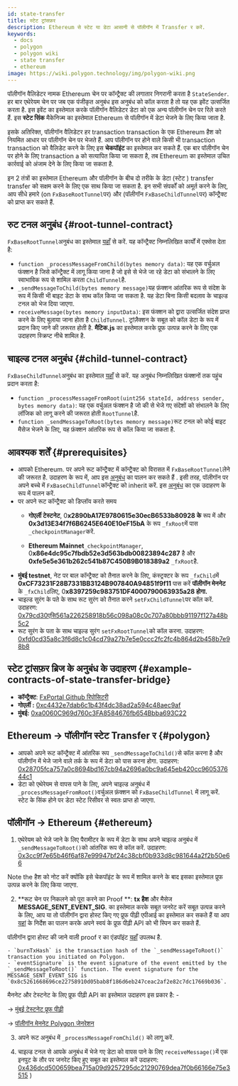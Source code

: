 ```yaml
---
id: state-transfer
title: स्टेट ट्रांसफ़र
description: Ethereum से स्टेट या डेटा आसानी से पॉलीगॉन में Transfer र करें.
keywords:
  - docs
  - polygon
  - polygon wiki
  - state transfer
  - ethereum
image: https://wiki.polygon.technology/img/polygon-wiki.png
---
```


पॉलीगॉन वैलिडेटर नामक Ethereum चेन पर कॉन्ट्रैक्ट की लगातार निगरानी करता है `StateSender`. हर बार एथेरेयम चेन पर जब एक पंजीकृत अनुबंध इस अनुबंध को कॉल करता है तो यह एक इवेंट उत्सर्जित करता है. इस इवेंट का इस्तेमाल करके पॉलीगॉन वैलिडेटर डेटा को एक अन्य पॉलीगॉन चेन पर रिले करते हैं. इस **स्टेट सिंक** मैकेनिज्म का इस्तेमाल Ethereum से पॉलीगॉन में डेटा भेजने के लिए किया जाता है.

इसके अतिरिक्त, पॉलीगॉन वैलिडेटर हर transaction transaction के एक Ethereum हैश को नियमित आधार पर पॉलीगॉन चेन पर भेजते हैं. आप पॉलीगॉन पर होने वाले किसी भी transaction transaction को वैलिडेट करने के लिए इस **चेकपॉइंट** का इस्तेमाल कर सकते हैं. एक बार पॉलीगॉन चेन पर होने के लिए transaction a को सत्यापित किया जा सकता है, तब Ethereum का इस्तेमाल उचित कार्रवाई को अंजाम देने के लिए किया जा सकता है.

इन 2 तंत्रों का इस्तेमाल Ethereum और पॉलीगॉन के बीच दो तरीके के डेटा (स्टेट ) transfer transfer को सक्षम करने के लिए एक साथ किया जा सकता है. इन सभी संपर्कों को अमूर्त करने के लिए, आप सीधे हमारे (on `FxBaseRootTunnel`पर) और (पॉलीगॉन `FxBaseChildTunnel`पर) कॉन्ट्रैक्ट को प्राप्त कर सकते हैं.

## रुट टनल अनुबंध {#root-tunnel-contract}

`FxBaseRootTunnel`अनुबंध का इस्तेमाल [यहाँ](https://github.com/jdkanani/fx-portal/blob/main/contracts/tunnel/FxBaseRootTunnel.sol) से करें. यह कॉन्ट्रैक्ट निम्नलिखित कार्यों में एक्सेस देता है:

- `function _processMessageFromChild(bytes memory data)`: यह एक वर्चुअल फंक्शन है जिसे कॉन्ट्रैक्ट में लागू किया जाना है जो इसे से भेजे जा रहे डेटा को संभालने के लिए स्वाभाविक रूप से शामिल करता `ChildTunnel`है.
- `_sendMessageToChild(bytes memory message)`यह फ़ंक्शन आंतरिक रूप से संदेश के रूप में किसी भी बाइट डेटा के साथ कॉल किया जा सकता है. यह डेटा बिना किसी बदलाव के चाइल्ड टनल को भेज दिया जाएगा.
- `receiveMessage(bytes memory inputData)`: इस फंक्शन को द्वारा उत्सर्जित संदेश प्राप्त करने के लिए बुलाया जाना होता है `ChildTunnel`. ट्रांज़ैक्शन के सबूत को कॉल डेटा के रूप में प्रदान किए जाने की ज़रूरत होती है. **मैटिक.js** का इस्तेमाल करके प्रूफ उत्पन्न करने के लिए एक उदाहरण स्क्रिप्ट नीचे शामिल है.

## चाइल्ड टनल अनुबंध {#child-tunnel-contract}

`FxBaseChildTunnel`अनुबंध का इस्तेमाल [यहाँ](https://github.com/jdkanani/fx-portal/blob/main/contracts/tunnel/FxBaseChildTunnel.sol) से करें. यह अनुबंध निम्नलिखित फंक्शनों तक पहुंच प्रदान करता है:

- `function _processMessageFromRoot(uint256 stateId, address sender, bytes memory data)`: यह एक वर्चुअल फंक्शन है जो की  से भेजे गए संदेशों को संभालने के लिए लॉजिक को लागू करने की जरूरत होती `RootTunnel`है.
- `function _sendMessageToRoot(bytes memory message)`रूट टनल को कोई बाइट मैसेज भेजने के लिए, यह फ़ंक्शन आंतरिक रूप से कॉल किया जा सकता है.

## आवश्यक शर्तें {#prerequisites}

- आपको Ethereum. पर अपने रूट कॉन्ट्रैक्ट में कॉन्ट्रैक्ट को विरासत में `FxBaseRootTunnel`लेने की जरूरत है. उदाहरण के रूप में, आप इस [अनुबंध](https://github.com/jdkanani/fx-portal/blob/main/contracts/examples/state-transfer/FxStateRootTunnel.sol) का पालन कर सकते हैं . इसी तरह, पॉलीगॉन पर अपने बच्चे में `FxBaseChildTunnel`कॉन्ट्रैक्ट को inherit करें. इस [अनुबंध](https://github.com/jdkanani/fx-portal/blob/main/contracts/examples/state-transfer/FxStateChildTunnel.sol) का एक उदाहरण के रूप में पालन करें.
- पर अपने रूट कॉन्ट्रैक्ट को डिप्लॉय करते समय
  - **गोएर्ली टेस्टनेट**, 0**x2890bA17E9780615e30ecB6533b80928 के** रूप में और **0x3d13E34f7f6B6245E640E10eF15bA** के रूप `_fxRoot`में पास `_checkpointManager`करें.

  - **Ethereum Mainnet**`_checkpointManager`, 0**x86e4dc95c7fbdb52e3d563bdb00823894c287** है और **0xfe5e5e361b262c541b87C450B9B018389a2** `_fxRoot`है.
- **मुंबई testnet**, नेट पर बाल कॉन्ट्रैक्ट को तैनात करने के लिए, कंस्ट्रक्टर के रूप `_fxChild`में **0xCF73231F28B7331BB3124B907840A94851f9f11** पास करें **पॉलीगॉन मेननेट** के `_fxChild`लिए, 0**x8397259c983751DF4000790063935a28 होगा.**
- चाइल्ड सुरंग के पते के साथ रूट सुरंग को तैनात करने `setFxChildTunnel`पर कॉल करें. उदाहरण: [0x79cd30एसि561a226258918b56c098a08c0c707a80bbb91197f127a48b5c2](https://goerli.etherscan.io/tx/0x79cd30ace561a226258918b56ce098a08ce0c70707a80bba91197f127a48b5c2)
- रूट सुरंग के पता के साथ चाइल्ड सुरंग `setFxRootTunnel`को कॉल करना. उदाहरण: [0xfd0cd35a8c3f6d8c1c04cd79a27b7e5e0ccc2fc2fc4b864d2b458b7e98b8](https://mumbai.polygonscan.com/tx/0xffd0cda35a8c3fd6d8c1c04cd79a27b7e5e00cfc2ffc4b864d2b45a8bb7e98b8/internal-transactions)

## स्टेट ट्रांसफ़र ब्रिज के अनुबंध के उदाहरण {#example-contracts-of-state-transfer-bridge}

- **कॉन्ट्रैक्ट**: [FxPortal Github रिपोसिटरी](https://github.com/jdkanani/fx-portal/tree/main/contracts/tunnel)
- **गोएर्ली :** [0xc4432e7dab6c1b43f4dc38ad2a594c48aec9af](https://goerli.etherscan.io/address/0xc4432e7dab6c1b43f4dc38ad2a594ca448aec9af)
- **मुंबई:** [0xa0060C969d760c3FA8584676fb654Bbba693C22](https://mumbai.polygonscan.com/address/0xa0060Cc969d760c3FA85844676fB654Bba693C22/transactions)

## Ethereum → पॉलीगॉन स्टेट Transfer र {#polygon}

- आपको अपने रूट कॉन्ट्रैक्ट में आंतरिक रूप `_sendMessageToChild()`से कॉल करना है और पॉलीगॉन में भेजे जाने वाले तर्क के रूप में डेटा को पास करना होगा. उदाहरण: [0x28705fca757a0c8694bd167cb94a2696a0bc9a645eb420cc960537644c1](https://goerli.etherscan.io/tx/0x28705fcae757a0c88694bd167cb94a2696a0bc9a645eb4ae20cff960537644c1)
- डेटा को एथेरेयम से वापस पाने के लिए, अपने चाइल्ड अनुबंध में `_processMessageFromRoot()`वर्चुअल फ़ंक्शन को `FxBaseChildTunnel` में लागू करें. स्टेट के सिंक होने पर डेटा स्टेट रिसीवर से स्वतः प्राप्त हो जाएगा.

## पॉलीगॉन → Ethereum {#ethereum}

1. एथेरेयम को भेजे जाने के लिए पैरामीटर के रूप में डेटा के साथ अपने चाइल्ड अनुबंध में `_sendMessageToRoot()`को आंतरिक रूप से कॉल करें. उदाहरण: [0x3cc9f7e65b46f6af87e99947bf24c38cbf0b933d8c981644a2f2b50e66](https://mumbai.polygonscan.com/tx/0x3cc9f7e675bb4f6af87ee99947bf24c38cbffa0b933d8c981644a2f2b550e66a/logs)

Note the हैश को नोट करें क्योंकि इसे चेकपॉइंट के रूप में शामिल करने के बाद इसका इस्तेमाल प्रूफ उत्पन्न करने के लिए किया जाएगा.

2. **रूट चेन पर निकलने को पूरा करने का Proof **: **tx हैश** और मैसेज **MESSAGE_SENT_EVENT_SIG**. का इस्तेमाल करके सबूत जनरेट करें सबूत उत्पन्न करने के लिए, आप या तो पॉलीगॉन द्वारा होस्ट किए गए प्रूफ पीढ़ी एपीआई का इस्तेमाल कर सकते हैं या आप [यहां](https://github.com/maticnetwork/proof-generation-api) के निर्देश का पालन करके अपने स्वयं के प्रूफ पीढ़ी API को भी स्पिन कर सकते हैं.

पॉलीगॉन द्वारा होस्ट की जाने वाली proof र का एंडपॉइंट [यहाँ](https://proof-generator.polygon.technology/api/v1/matic/exit-payload/{burnTxHash}?eventSignature={eventSignature}) उपलब्ध है.

    - `burnTxHash` is the transaction hash of the `_sendMessageToRoot()` transaction you initiated on Polygon.
    - `eventSignature` is the event signature of the event emitted by the `_sendMessageToRoot()` function. The event signature for the MESSAGE_SENT_EVENT_SIG is `0x8c5261668696ce22758910d05bab8f186d6eb247ceac2af2e82c7dc17669b036`.

मैननेट और टेस्टनेट के लिए प्रूफ पीढ़ी API का इस्तेमाल उदाहरण इस प्रकार है: -

→ [मुंबई टेस्टनेट प्रूफ पीढ़ी](https://proof-generator.polygon.technology/api/v1/mumbai/exit-payload/0x4756b76a9611cffee3d2eb645819e988c34615621ea256f818ab788d81e1f838?eventSignature=0x8c5261668696ce22758910d05bab8f186d6eb247ceac2af2e82c7dc17669b036)

→ [पॉलीगॉन मेननेट Polygon जेनरेशन](https://proof-generator.polygon.technology/api/v1/matic/exit-payload/0x70bb6dbee84bd4ef1cd1891c666733d0803d81ac762ff7fdc4726e4525c1e23b?eventSignature=0x8c5261668696ce22758910d05bab8f186d6eb247ceac2af2e82c7dc17669b036)

3. अपने रूट अनुबंध में `_processMessageFromChild()` को लागू करें.

4. चाइल्ड टनल से आपके अनुबंध में भेजे गए डेटा को वापस पाने के लिए `receiveMessage()`में एक इनपुट के तौर पर जनरेट किए हुए सबूत का इस्तेमाल करें उदाहरण: [0x436dcd500659bea715a09d9257295dc21290769dea7f0b66166e75e3515](https://goerli.etherscan.io/tx/0x436dcd500659bea715a09d9257295ddc21290769daeea7f0b666166ef75e3515) )
